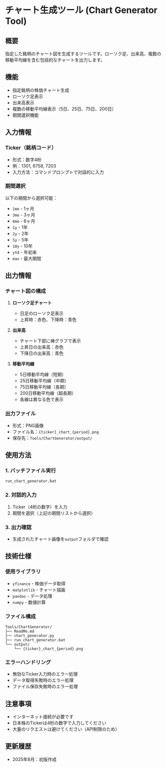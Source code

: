 # チャート生成ツール (Chart Generator Tool)

## 概要
指定した銘柄のチャート図を生成するツールです。ローソク足、出来高、複数の移動平均線を含む包括的なチャートを出力します。

## 機能
- 指定銘柄の株価チャート生成
- ローソク足表示
- 出来高表示
- 複数の移動平均線表示（5日、25日、75日、200日）
- 期間選択機能

## 入力情報

### Ticker（銘柄コード）
- 形式：数字4桁
- 例：1301, 6758, 7203
- 入力方法：コマンドプロンプトで対話的に入力

### 期間選択
以下の期間から選択可能：
- `1mo` - 1ヶ月
- `3mo` - 3ヶ月
- `6mo` - 6ヶ月
- `1y` - 1年
- `2y` - 2年
- `5y` - 5年
- `10y` - 10年
- `ytd` - 年初来
- `max` - 最大期間

## 出力情報

### チャート図の構成
1. **ローソク足チャート**
   - 日足のローソク足表示
   - 上昇時：赤色、下降時：青色

2. **出来高**
   - チャート下部に棒グラフで表示
   - 上昇日の出来高：赤色
   - 下降日の出来高：青色

3. **移動平均線**
   - 5日移動平均線（短期）
   - 25日移動平均線（中期）
   - 75日移動平均線（長期）
   - 200日移動平均線（超長期）
   - 各線は異なる色で表示

### 出力ファイル
- 形式：PNG画像
- ファイル名：`{ticker}_chart_{period}.png`
- 保存先：`Tools/ChartGenerator/output/`

## 使用方法

### 1. バッチファイル実行
```bash
run_chart_generator.bat
```

### 2. 対話的入力
1. Ticker（4桁の数字）を入力
2. 期間を選択（上記の期間リストから選択）

### 3. 出力確認
- 生成されたチャート画像を`output`フォルダで確認

## 技術仕様

### 使用ライブラリ
- `yfinance` - 株価データ取得
- `matplotlib` - チャート描画
- `pandas` - データ処理
- `numpy` - 数値計算

### ファイル構成
```
Tools/ChartGenerator/
├── ReadMe.md
├── chart_generator.py
├── run_chart_generator.bat
└── output/
    └── {ticker}_chart_{period}.png
```

### エラーハンドリング
- 無効なTicker入力時のエラー処理
- データ取得失敗時のエラー処理
- ファイル保存失敗時のエラー処理

## 注意事項
- インターネット接続が必要です
- 日本株のTickerは4桁の数字で入力してください
- 大量のリクエストは避けてください（API制限のため）

## 更新履歴
- 2025年8月：初版作成

